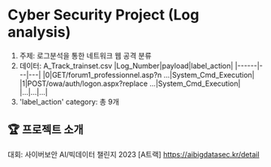 # Cyber Security Project (Log analysis)

 1. 주제: 로그분석을 통한 네트워크 웹 공격 분류
 2. 데이터: A_Track_trainset.csv
    |Log_Number|payload|label_action|
    |------|---|---|
    |0|GET/forum1_professionnel.asp?n ...|System_Cmd_Execution|
    |1|POST/owa/auth/logon.aspx?replace ...|System_Cmd_Execution|
    |...|...|...|
 3. 'label_action' category: 총 9개



## 🏆 프로젝트 소개
대회: 사이버보안 AI/빅데이터 챌린지 2023 [A트랙] <https://aibigdatasec.kr/detail>
